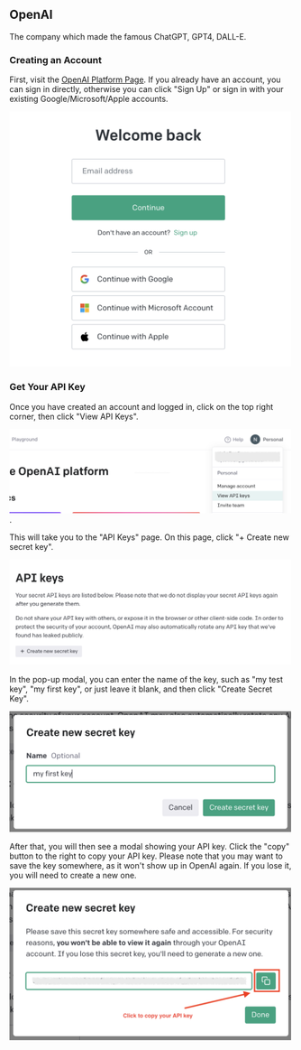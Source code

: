 ## OpenAI

The company which made the famous ChatGPT, GPT4, DALL-E.

### Creating an Account

First, visit the [OpenAI Platform Page](https://platform.openai.com/). If you already have an account, you can sign in directly, otherwise you can click "Sign Up" or sign in with your existing Google/Microsoft/Apple accounts.

<img src="../../assets/img/openai/account.png" width="500px">

### Get Your API Key

Once you have created an account and logged in, click on the top right corner, then click "View API Keys".

<img src="../../assets/img/openai/settings.png" width="500px">.

This will take you to the "API Keys" page. On this page, click "+ Create new secret key".

<img src="../../assets/img/openai/key1.png" width="500px">

In the pop-up modal, you can enter the name of the key, such as "my test key", "my first key", or just leave it blank, and then click "Create Secret Key".

<img src="../../assets/img/openai/key2.png" width="500px"> 

After that, you will then see a modal showing your API key. Click the "copy" button to the right to copy your API key. Please note that you may want to save the key somewhere, as it won't show up in OpenAI again. If you lose it, you will need to create a new one.

<img src="../../assets/img/openai/key3.png" width="500px">